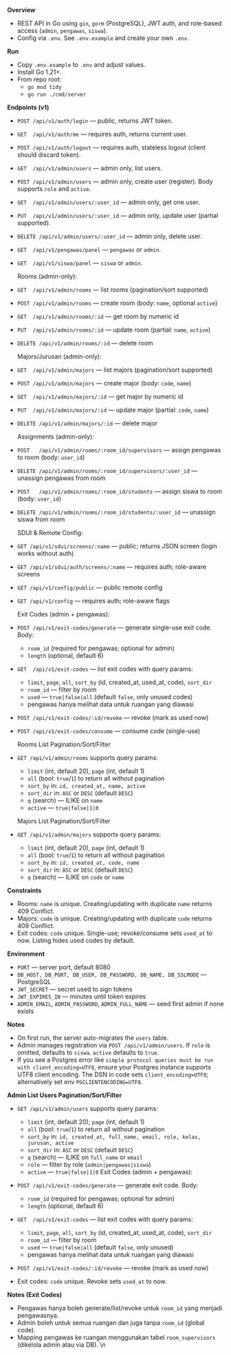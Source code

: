**Overview**
- REST API in Go using `gin`, `gorm` (PostgreSQL), JWT auth, and role-based access (`admin`, `pengawas`, `siswa`).
- Config via `.env`. See `.env.example` and create your own `.env`.

**Run**
- Copy `.env.example` to `.env` and adjust values.
- Install Go 1.21+.
- From repo root:
  - `go mod tidy`
  - `go run ./cmd/server`

**Endpoints (v1)**
- `POST /api/v1/auth/login`         — public, returns JWT token.
- `GET  /api/v1/auth/me`            — requires auth, returns current user.
- `POST /api/v1/auth/logout`        — requires auth, stateless logout (client should discard token).
- `GET  /api/v1/admin/users`        — admin only, list users.
- `POST /api/v1/admin/users`        — admin only, create user (register). Body supports `role` and `active`.
- `GET  /api/v1/admin/users/:user_id`   — admin only, get one user.
- `PUT  /api/v1/admin/users/:user_id`   — admin only, update user (partial supported).
- `DELETE /api/v1/admin/users/:user_id` — admin only, delete user.
- `GET  /api/v1/pengawas/panel`     — `pengawas` or `admin`.
- `GET  /api/v1/siswa/panel`        — `siswa` or `admin`.
  
  Rooms (admin-only):
- `GET  /api/v1/admin/rooms`          — list rooms (pagination/sort supported)
- `POST /api/v1/admin/rooms`          — create room (body: `name`, optional `active`)
- `GET  /api/v1/admin/rooms/:id`      — get room by numeric id
- `PUT  /api/v1/admin/rooms/:id`      — update room (partial: `name`, `active`)
- `DELETE /api/v1/admin/rooms/:id`    — delete room

  Majors/Jurusan (admin-only):
- `GET  /api/v1/admin/majors`         — list majors (pagination/sort supported)
- `POST /api/v1/admin/majors`         — create major (body: `code`, `name`)
- `GET  /api/v1/admin/majors/:id`     — get major by numeric id
- `PUT  /api/v1/admin/majors/:id`     — update major (partial: `code`, `name`)
- `DELETE /api/v1/admin/majors/:id`   — delete major

  Assignments (admin-only):
- `POST   /api/v1/admin/rooms/:room_id/supervisors`          — assign pengawas to room (body: `user_id`)
- `DELETE /api/v1/admin/rooms/:room_id/supervisors/:user_id` — unassign pengawas from room
- `POST   /api/v1/admin/rooms/:room_id/students`             — assign siswa to room (body: `user_id`)
- `DELETE /api/v1/admin/rooms/:room_id/students/:user_id`    — unassign siswa from room

  SDUI & Remote Config:
- `GET /api/v1/sdui/screens/:name`       — public; returns JSON screen (login works without auth)
- `GET /api/v1/sdui/auth/screens/:name`  — requires auth; role-aware screens
- `GET /api/v1/config/public`            — public remote config
- `GET /api/v1/config`                   — requires auth; role-aware flags

  Exit Codes (admin + pengawas):
- `POST /api/v1/exit-codes/generate` — generate single-use exit code. Body:
  - `room_id` (required for pengawas; optional for admin)
  - `length` (optional, default 6)
- `GET  /api/v1/exit-codes` — list exit codes with query params:
  - `limit`, `page`, `all`, `sort_by` (id, created_at, used_at, code), `sort_dir`
  - `room_id` — filter by room
  - `used` — `true|false|all` (default `false`, only unused codes)
  - pengawas hanya melihat data untuk ruangan yang diawasi
- `POST /api/v1/exit-codes/:id/revoke` — revoke (mark as used now)
- `POST /api/v1/exit-codes/consume`    — consume code (single-use)

  Rooms List Pagination/Sort/Filter
- `GET /api/v1/admin/rooms` supports query params:
  - `limit` (int, default 20), `page` (int, default 1)
  - `all` (bool: `true`/`1`) to return all without pagination
  - `sort_by` in: `id, created_at, name, active`
  - `sort_dir` in: `ASC` or `DESC` (default `DESC`)
  - `q` (search) — ILIKE on `name`
  - `active` — `true|false|1|0`

  Majors List Pagination/Sort/Filter
- `GET /api/v1/admin/majors` supports query params:
  - `limit` (int, default 20), `page` (int, default 1)
  - `all` (bool: `true`/`1`) to return all without pagination
  - `sort_by` in: `id, created_at, code, name`
  - `sort_dir` in: `ASC` or `DESC` (default `DESC`)
  - `q` (search) — ILIKE on `code` or `name`

**Constraints**
- Rooms: `name` is unique. Creating/updating with duplicate `name` returns 409 Conflict.
- Majors: `code` is unique. Creating/updating with duplicate `code` returns 409 Conflict.
- Exit codes: `code` unique. Single-use; revoke/consume sets `used_at` to now. Listing hides used codes by default.

**Environment**
- `PORT` — server port, default 8080
- `DB_HOST, DB_PORT, DB_USER, DB_PASSWORD, DB_NAME, DB_SSLMODE` — PostgreSQL
- `JWT_SECRET` — secret used to sign tokens
- `JWT_EXPIRES_IN` — minutes until token expires
- `ADMIN_EMAIL`, `ADMIN_PASSWORD`, `ADMIN_FULL_NAME` — seed first admin if none exists

**Notes**
- On first run, the server auto-migrates the `users` table.
- Admin manages registration via `POST /api/v1/admin/users`. If `role` is omitted, defaults to `siswa`. `active` defaults to `true`.
- If you see a Postgres error like `simple protocol queries must be run with client_encoding=UTF8`, ensure your Postgres instance supports UTF8 client encoding. The DSN in code sets `client_encoding=UTF8`; alternatively set env `PGCLIENTENCODING=UTF8`.

**Admin List Users Pagination/Sort/Filter**
- `GET /api/v1/admin/users` supports query params:
  - `limit` (int, default 20), `page` (int, default 1)
  - `all` (bool: `true`/`1`) to return all without pagination
  - `sort_by` in: `id, created_at, full_name, email, role, kelas, jurusan, active`
  - `sort_dir` in: `ASC` or `DESC` (default `DESC`)
  - `q` (search) — ILIKE on `full_name` or `email`
  - `role` — filter by role (`admin|pengawas|siswa`)
  - `active` — `true|false|1|0`
  Exit Codes (admin + pengawas):
- `POST /api/v1/exit-codes/generate` — generate exit code. Body:
  - `room_id` (required for pengawas; optional for admin)
  - `length` (optional, default 6)
- `GET  /api/v1/exit-codes` — list exit codes with query params:
  - `limit`, `page`, `all`, `sort_by` (id, created_at, used_at, code), `sort_dir`
  - `room_id` — filter by room
  - `used` — `true|false|all` (default `false`, only unused)
  - pengawas hanya melihat data untuk ruangan yang diawasi
- `POST /api/v1/exit-codes/:id/revoke` — revoke (mark as used now)

- Exit codes: `code` unique. Revoke sets `used_at` to now.

**Notes (Exit Codes)**
- Pengawas hanya boleh generate/list/revoke untuk `room_id` yang menjadi pengawasnya.
- Admin boleh untuk semua ruangan dan juga tanpa `room_id` (global code).
- Mapping pengawas ke ruangan menggunakan tabel `room_supervisors` (dikelola admin atau via DB).
\n
